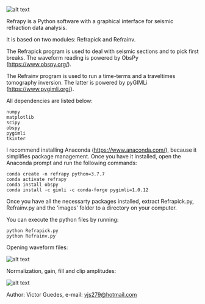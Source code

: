 ![alt text](https://github.com/viictorjs/Refrapy/blob/master/refrapy_logo.png)

Refrapy is a Python software with a graphical interface for seismic refraction data analysis. 

It is based on two modules: Refrapick and Refrainv.

The Refrapick program is used to deal with seismic sections and to pick first breaks. The waveform reading is powered by ObsPy (https://www.obspy.org/).

The Refrainv program is used to run a time-terms and a traveltimes tomography inversion. The latter is powered by pyGIMLi (https://www.pygimli.org/).

All dependencies are listed below:
   ```
   numpy
   matplotlib
   scipy
   obspy
   pygimli
   tkinter
   ```

I recommend installing Anaconda (https://www.anaconda.com/), because it simplifies package management.
Once you have it installed, open the Anaconda prompt and run the following commands:

   ```
   conda create -n refrapy python=3.7.7
   conda activate refrapy
   conda install obspy
   conda install -c gimli -c conda-forge pygimli=1.0.12
   ```
    
Once you have all the necessarty packages installed, extract Refrapick.py, Refrainv.py and the 'images' folder to a directory on your computer. 

You can execute the python files by running:

   ```
   python Refrapick.py
   python Refrainv.py
   ```
   
Opening waveform files:

![alt text](https://github.com/viictorjs/Refrapy/blob/master/gifs/open_waveform.gif)

Normalization, gain, fill and clip amplitudes:

![alt text](https://github.com/viictorjs/Refrapy/blob/master/gifs/norm_gain_fill.gif)

Author: Victor Guedes, e-mail: vjs279@hotmail.com

